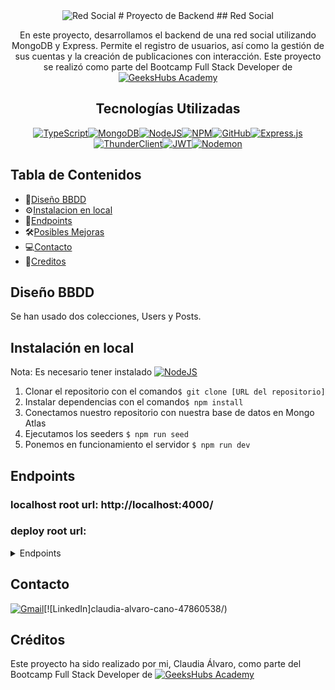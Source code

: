 <div align=center>
<image src="./img/redsocial" alt="Red Social">
# Proyecto de Backend
## Red Social

 
En este proyecto, desarrollamos el backend de una red social utilizando MongoDB y Express. Permite el registro de usuarios, así como la gestión de sus cuentas y la creación de publicaciones con interacción. Este proyecto se realizó como parte del Bootcamp Full Stack Developer de [![GeeksHubs Academy](https://img.shields.io/badge/GeeksHubs_Academy-%23F40D12?style=for-the-badge&color=%23F40D12)](https://geekshubsacademy.com/)


## Tecnologías Utilizadas

[![TypeScript](https://img.shields.io/badge/typescript-%23007ACC.svg?style=for-the-badge&logo=typescript&logoColor=white)](https://www.typescriptlang.org/)[![MongoDB](https://img.shields.io/badge/MongoDB-4EA94B?style=for-the-badge&logo=mongodb&logoColor=white)](https://www.mysql.com/)[![NodeJS](https://img.shields.io/badge/node.js-6DA55F?style=for-the-badge&logo=node.js&logoColor=white)](https://nodejs.org/en)[![NPM](https://img.shields.io/badge/NPM-%23CB3837.svg?style=for-the-badge&logo=npm&logoColor=white)](https://www.npmjs.com/)[![GitHub](https://img.shields.io/badge/github-%23121011.svg?style=for-the-badge&logo=github&logoColor=white)](https://github.com/)[![Express.js](https://img.shields.io/badge/express.js-%23404d59.svg?style=for-the-badge&logo=express&logoColor=%2361DAFB)](https://expressjs.com/)[![ThunderClient](https://img.shields.io/badge/Thunder_Client-%237A1FA2?style=for-the-badge)](https://www.thunderclient.com/)[![JWT](https://img.shields.io/badge/JWT-black?style=for-the-badge&logo=JSON%20web%20tokens)](https://jwt.io/)[![Nodemon](https://img.shields.io/badge/NODEMON-%23323330.svg?style=for-the-badge&logo=nodemon&logoColor=%BBDEAD)](https://nodemon.io/)
</div>

## Tabla de Contenidos
- 🧾[Diseño BBDD](#diseño-bbdd)
- ⚙️[Instalacion en local](#einstalacion-en-local)
- 🎯[Endpoints](#endpoints)
- 🛠️[Posibles Mejoras](#posibles-mejoras)
- 💻[Contacto](#contacto)
- 🪪[Creditos](#creditos)


## Diseño BBDD
Se han usado dos colecciones, Users y Posts.

## Instalación en local
Nota: Es necesario tener instalado [![NodeJS](https://img.shields.io/badge/node.js-6DA55F?style=for-the-badge&logo=node.js&logoColor=white)](https://nodejs.org/en)

1. Clonar el repositorio con el comando`$ git clone [URL del repositorio]`
2. Instalar dependencias con el comando` $ npm install `
3. Conectamos nuestro repositorio con nuestra base de datos en Mongo Atlas
4. Ejecutamos los seeders `$ npm run seed`
6. Ponemos en funcionamiento el servidor `$ npm run dev`

## Endpoints
### localhost root url: http://localhost:4000/
### deploy root url:
<details>
<summary> Endpoints </summary>

-AUTH

    -REGISTER

            POST api/auth/register
        body:
            {
                "email": "user@user.com",
                "password": "12345678"
                
            }
    La contraseña debe tener  entre 6 y 10 carácteres
        
    -LOGIN

            POST api/auth/login
        body:
            {
                "email": "user@user.com",
                "password": "12345678"
            }

    Usuarios creados:
        SUPERADMIN:
            email: superadmin@superadmin.com
            password: 12345678
        ADMIN: 
            email: admin@admin.com
            password: 12345678

-USERS

    -GET
             GET api/users

    El usuario tiene que ser super_admin para ver todos los usuarios
            
            
    -GET PROFILE


        GET api/users/profile

    El usuario podrá ver su propio perfil


    - UPDATE PROFILE      
           
        PUT api/users/profile

    El usuario podrá modificar su propio perfil, cambiando los campos que considere necesario (excepto el email y contraseña):
            {
                "firstName":"Claudia",
                "lastName": "Alvaro"
            }
    -GET ALL POSTS BY ID
        GET api/users/posts/{id}
    
    Es necesario introducir el id de un usuario por parámetro para poder ver todos los posts de ese usuario.

-POSTS


    - CREATE POSTS

            POST api/post
        body:
            {
                "content": "Mi primer post"
            }

    - DELETE BY ID

          DELETE api/post/{id}

    El usuario puede borrar un post introduciendo por parámetro el id del post que desea eliminar.


    - UPDATE POST

            PUT api/post/{id}
            body:
            {
                "content": "Mi post acualizado"
            }

    El usuario puede modificar un post introduciendo por parámetro el id del post y por el body pasará el contenido a actualizar.


    - GET MY POSTS

            GET api/post/own

    El usuarío puede obtener todos los posts que ha publicado.

    - GET ALL POSTS

            GET api/post

    El usuario puede obtener todos los posts publicados en la red social.

    - GET POST BY ID

         PUT  api/post/{id}
    
    Recupera un post por su id.

-LIKES


    - AGREGAR Y QUITAR LIKES A UN POST

            PUT api/post/like
        body:
            {
            "postId":"65f597ab7fde331076ddbe54"
            }
    Para dar like o quitarlo, pasaremos por body el id del post.



</details>

## Contacto

[![Gmail](https://img.shields.io/badge/Gmail-D14836?style=for-the-badge&logo=gmail&logoColor=white)](mailto:claudiaalvaro17@gmail.com)[![LinkedIn]claudia-alvaro-cano-47860538/)

## Créditos
Este proyecto ha sido realizado por mi, Claudia Álvaro, como parte del Bootcamp Full Stack Developer de [![GeeksHubs Academy](https://img.shields.io/badge/GeeksHubs_Academy-%23F40D12?style=for-the-badge&color=%23F40D12)](https://geekshubsacademy.com/)

